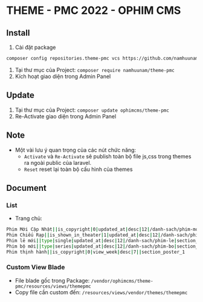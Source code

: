# THEME - PMC 2022 - OPHIM CMS

## Install
1. Cài đặt package
```bash
composer config repositories.theme-pmc vcs https://github.com/namhuunam/theme-pmc.git
```
1. Tại thư mục của Project: `composer require namhuunam/theme-pmc`
2. Kích hoạt giao diện trong Admin Panel

## Update
1. Tại thư mục của Project: `composer update ophimcms/theme-pmc`
2. Re-Activate giao diện trong Admin Panel

## Note
- Một vài lưu ý quan trọng của các nút chức năng:
    + `Activate` và `Re-Activate` sẽ publish toàn bộ file js,css trong themes ra ngoài public của laravel.
    + `Reset` reset lại toàn bộ cấu hình của themes
    
## Document
### List

- Trang chủ:
```bash
Phim Mới Cập Nhật||is_copyright|0|updated_at|desc|12|/danh-sach/phim-moi|section_poster_1
Phim Chiếu Rạp||is_shown_in_theater|1|updated_at|desc|12|/danh-sach/phim-chieu-rap|section_poster_1
Phim lẻ mới||type|single|updated_at|desc|12|/danh-sach/phim-le|section_poster_1
Phim bộ mới||type|series|updated_at|desc|12|/danh-sach/phim-bo|section_poster_1
Phim thịnh hành||is_copyright|0|view_week|desc|7||section_poster_1
```

### Custom View Blade
- File blade gốc trong Package: `/vendor/ophimcms/theme-pmc/resources/views/themepmc`
- Copy file cần custom đến: `/resources/views/vendor/themes/themepmc`
